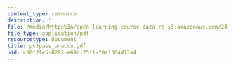 ```yaml
---
content_type: resource
description: ''
file: /media/https%3A/open-learning-course-data-rc.s3.amazonaws.com/24-951-introduction-to-syntax-fall-2003/c80f7fe58282e69c75f120a1364d73a4_ps3pass_unaccu.pdf
file_type: application/pdf
resourcetype: Document
title: ps3pass_unaccu.pdf
uid: c80f7fe5-8282-e69c-75f1-20a1364d73a4
---
```


